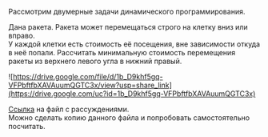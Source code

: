 Рассмотрим двумерные задачи динамического программирования.

Дана ракета. Ракета может перемещаться строго на клетку вниз или вправо.  
У каждой клетки есть стоимость её посещения, вне зависимости откуда в неё попали.
Рассчитать минимальную стоимость перемещения ракеты из верхнего левого угла в нижний правый.

![https://drive.google.com/file/d/1b_D9khf5gq-VFPbftfbXAVAuumQGTC3x/view?usp=share_link](https://drive.google.com/uc?id=1b_D9khf5gq-VFPbftfbXAVAuumQGTC3x)

[Ссылка](https://docs.google.com/spreadsheets/d/13BvLqEUFveP2iU4RBlB7WFIV_k0Xat5_IkXxjABtybo/edit?usp=sharing) на файл с рассуждениями.  
Можно сделать копию данного файла и попробовать самостоятельно посчитать.
